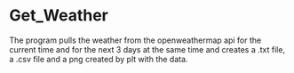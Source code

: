 # Get_Weather

The program pulls the weather from the openweathermap api for the current time and for the next 3 days at the same time and creates a .txt file, a .csv file and a png created by plt with the data.
